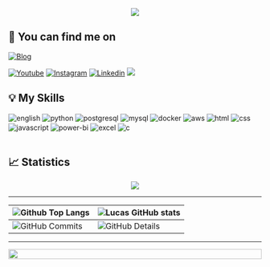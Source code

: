 <p align="center">
    <img src="https://readme-typing-svg.herokuapp.com/?lines=My+name+is+Lucas+Galvão;Welcome+to+my+profile!;Have+a+great+day!&font=Fira%20Code&color=%23D62F79&center=true&width=420&height=55&size=30&pause=1000&duration=2000">
</p>


## 💬 You can find me on

[![Blog](https://img.shields.io/website?label=My%20Portfolio%20Website&style=for-the-badge&url=https://lucascerqueiragalvao.github.io/site-portfolio/)](https://lucascerqueiragalvao.github.io/site-portfolio/)

[![Youtube](https://img.shields.io/badge/GitHub-100000?style=for-the-badge&logo=github&logoColor=white)](https://github.com/LucasCerqueiraGalvao/)
[![Instagram](https://img.shields.io/badge/Instagram-E4405F?style=for-the-badge&logo=instagram&logoColor=white)](https://www.instagram.com/lucasgalvao.dev/)
[![Linkedin](https://img.shields.io/badge/LinkedIn-0077B5?style=for-the-badge&logo=linkedin&logoColor=white)](https://www.linkedin.com/in/lucas-cerqueira-galvao)
<a href="mailto:lucas_galvao01@hotmail.com">
    <img src="https://img.shields.io/badge/-Gmail-ff9800?style=for-the-badge&logo=gmail&logoColor=white" />
</a>

## 💡 My Skills

<div style="display: inline_block">
  <img align="center" alt="english" src="https://img.shields.io/badge/English-0077B5?style=for-the-badge&logoColor=white" />
  <img align="center" alt="python" src="https://img.shields.io/badge/Python-306998?style=for-the-badge&logo=python&logoColor=white" />
  <img align="center" alt="postgresql" src="https://img.shields.io/badge/PostgreSQL-336791?style=for-the-badge&logo=postgresql&logoColor=white" />
  <img align="center" alt="mysql" src="https://img.shields.io/badge/MySQL-00758F?style=for-the-badge&logo=mysql&logoColor=white" />
  <img align="center" alt="docker" src="https://img.shields.io/badge/Docker-2496ED?style=for-the-badge&logo=docker&logoColor=white" />
  <img align="center" alt="aws" src="https://img.shields.io/badge/AWS-FF9900?style=for-the-badge&logo=amazon-aws&logoColor=white" />
  <img align="center" alt="html" src="https://img.shields.io/badge/HTML-E34F26?style=for-the-badge&logo=html5&logoColor=white" />
  <img align="center" alt="css" src="https://img.shields.io/badge/CSS-1572B6?style=for-the-badge&logo=css3&logoColor=white" />
  <img align="center" alt="javascript" src="https://img.shields.io/badge/JavaScript-F7DF1E?style=for-the-badge&logo=javascript&logoColor=black" />
  <img align="center" alt="power-bi" src="https://img.shields.io/badge/Power%20BI-F2C811?style=for-the-badge&logo=power-bi&logoColor=black" />
  <img align="center" alt="excel" src="https://img.shields.io/badge/Excel-217346?style=for-the-badge&logo=microsoft-excel&logoColor=white" />
  <img align="center" alt="c" src="https://img.shields.io/badge/C-A8B9CC?style=for-the-badge&logo=c&logoColor=white" />
</div><br/>

## 📈 Statistics

<!-- Gráfico de Atividades -->
<div style="display: flex; justify-content: center; width: 100%;">
  <img src="https://github-readme-activity-graph.vercel.app/graph?username=LucasCerqueiraGalvao&theme=dracula&"/>
</div>

<hr>

<!-- Estatísticas do GitHub e Principais Linguagens -->
| ![Github Top Langs](https://github-readme-stats.vercel.app/api/top-langs/?username=LucasCerqueiraGalvao&exclude_repo=xxxxxxxxxxxxxxx&size_weight=0.5&count_weight=0.5&layout=compact&theme=dracula&card_width=0&hide_border=true) | ![Lucas GitHub stats](https://github-readme-stats.vercel.app/api?username=LucasCerqueiraGalvao&include=private&theme=dracula&show_icons=true&hide_border=true&line_height=20&PAT_1&rank_icon=github) |
| ----------- | ----------- |
| ![GitHub Commits](https://github-readme-streak-stats.herokuapp.com/?user=LucasCerqueiraGalvao&theme=dracula&ring=e73737&currStreakNum=ffffff&hide_border=true) | ![GitHub Details](https://github-profile-summary-cards.vercel.app/api/cards/profile-details?username=LucasCerqueiraGalvao&theme=dracula) |

<hr>

<!-- Troféus -->
<div style="display: flex; justify-content: center; width: 100%;">
  <img style="width: 100%;" src="https://github-profile-trophy.vercel.app/?username=LucasCerqueiraGalvao&theme=dracula&margin-w=15&margin-h=15"/>
</div>


